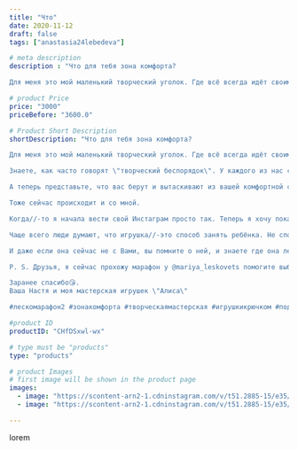 ```yaml
---
title: "Что"
date: 2020-11-12
draft: false
tags: ["anastasia24lebedeva"]

# meta description
description : "Что для тебя зона комфорта?

Для меня это мой маленький творческий уголок. Где всё всегда идёт своим чередом. И хотя со стороны может показаться, что там полный"

# product Price
price: "3000"
priceBefore: "3600.0"

# Product Short Description
shortDescription: "Что для тебя зона комфорта?

Для меня это мой маленький творческий уголок. Где всё всегда идёт своим чередом. И хотя со стороны может показаться, что там полный кавардак, но на самом деле каждая вещь на своём месте.

Знаете, как часто говорят \"творческий беспорядок\". У каждого из нас свои понятия о порядке, правильности и красоте. 

А теперь представьте, что вас берут и вытаскивают из вашей комфортной среды, где все просто и понятно. В мир, где царят другие правила, принципы. Мир, который только с виду кажется простым.

Тоже сейчас происходит и со мной.

Когда//-то я начала вести свой Инстаграм просто так. Теперь я хочу показать Вам не только свои работы, но и то, для чего они нужны.

Чаще всего люди думают, что игрушка//-это способ занять ребёнка. Не спорю, отчасти это так. НО, игрушка это ещё и друг, который идёт с вами по одной дороге, держа вас крепко, чтобы вы не были одни.

И даже если она сейчас не с Вами, вы помните о ней, и знаете где она лежит.

P. S. Друзья, я сейчас прохожу марафон у @mariya_leskovets помогите выбрать какое фото лучше. Голосуйте в комментарии

Заранее спасибо😘.
Ваша Настя и моя мастерская игрушек \"Алиса\"

#лескомарафон2 #зонакомфорта #творческаямастерская #игрушкикрючком #подаркисвоимируками #подарки#ручнаяработа #зефирныеигрушки #пряжа #символгода2021 #флетлей #минводылайф #бычок #минеральныеводы"

#product ID
productID: "CHfDSxwl-wx"

# type must be "products"
type: "products"

# product Images
# first image will be shown in the product page
images:
  - image: "https://scontent-arn2-1.cdninstagram.com/v/t51.2885-15/e35/124459941_708659639760829_3815264893534681384_n.jpg?_nc_ht=scontent-arn2-1.cdninstagram.com&_nc_cat=101&_nc_ohc=Skljp37a0pYAX-U87uy&se=7&tp=1&oh=1519b8dce73a41dc6439e030b9a67c5e&oe=605F6884&ig_cache_key=MjQ0MDY4NDAwNDQzMDk4MjA2MA%3D%3D.2"
  - image: "https://scontent-arn2-1.cdninstagram.com/v/t51.2885-15/e35/124686394_804598570273962_3243429749209368632_n.jpg?_nc_ht=scontent-arn2-1.cdninstagram.com&_nc_cat=106&_nc_ohc=rLKGImI08v0AX8srmgf&se=7&tp=1&oh=6976c0ec852357e068466a116e9b2a9d&oe=605E041F&ig_cache_key=MjQ0MDY4NDAwNDQxNDIyMjI2NQ%3D%3D.2"

---
```

lorem
